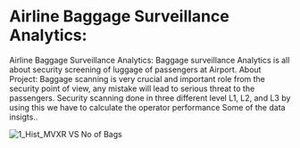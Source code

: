 # Airline Baggage Surveillance Analytics: 

Airline Baggage Surveillance Analytics: 
Baggage surveillance Analytics is all about security  screening  of luggage of passengers at Airport.
About Project: 
Baggage scanning is very crucial and important role from the security 	point of view, any mistake will lead to serious threat to the passengers. Security scanning done in three different level L1, L2, and L3 by using this we have to calculate the operator  performance
Some of the data insigts..


![1_Hist_MVXR VS No  of Bags](https://user-images.githubusercontent.com/87111271/132252015-fed5bc2d-df27-4ce0-b2a6-d813c0c9ad77.jpg)

